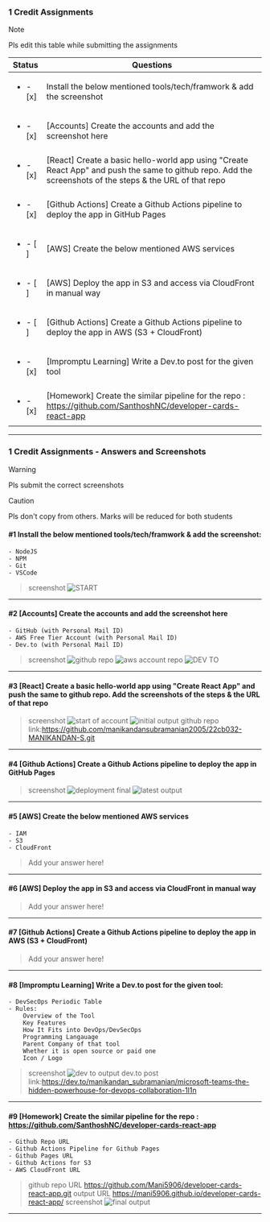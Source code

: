 ### 1 Credit Assignments

> [!NOTE]
> Pls edit this table while submitting the assignments

| Status         | Questions     | 
|----------------|---------------|
| <ul><li>- [x] </li></ul> | Install the below mentioned tools/tech/framwork & add the screenshot |
| <ul><li>- [x] </li></ul> | [Accounts] Create the accounts and add the screenshot here |
| <ul><li>- [x] </li></ul> | [React] Create a basic hello-world app using "Create React App" and push the same to github repo. Add the screenshots of the steps & the URL of that repo |
| <ul><li>- [x] </li></ul> | [Github Actions] Create a Github Actions pipeline to deploy the app in GitHub Pages |
| <ul><li>- [ ] </li></ul> | [AWS] Create the below mentioned AWS services |
| <ul><li>- [ ] </li></ul> | [AWS] Deploy the app in S3 and access via CloudFront in manual way  |
| <ul><li>- [ ] </li></ul> | [Github Actions] Create a Github Actions pipeline to deploy the app in AWS (S3 + CloudFront)  |
| <ul><li>- [x] </li></ul> | [Impromptu Learning] Write a Dev.to post for the given tool  |
| <ul><li>- [x] </li></ul> | [Homework] Create the similar pipeline for the repo : https://github.com/SanthoshNC/developer-cards-react-app  |

***

### 1 Credit Assignments - Answers and Screenshots

> [!WARNING]
> Pls submit the correct screenshots

> [!CAUTION]
> Pls don't copy from others. Marks will be reduced for both students

#### #1 Install the below mentioned tools/tech/framwork & add the screenshot:
	- NodeJS 
	- NPM 
	- Git
	- VSCode
>screenshot
>![START](https://github.com/user-attachments/assets/04051c34-3b1d-4598-94de-bd59ff548e75)
>


***

#### #2 [Accounts] Create the accounts and add the screenshot here
	- GitHub (with Personal Mail ID)
	- AWS Free Tier Account (with Personal Mail ID)
	- Dev.to (with Personal Mail ID)
>screenshot
>![github repo](https://github.com/user-attachments/assets/63b3acc6-c76a-416a-82d8-1fee7b066dae)
>![aws account repo](https://github.com/user-attachments/assets/104f328e-bf12-4cf3-9403-329a6e2ae9d4)
>![DEV TO](https://github.com/user-attachments/assets/537184ca-85ef-4f0f-8cb8-92eee5d053f2)




***

#### #3 [React] Create a basic hello-world app using "Create React App" and push the same to github repo. Add the screenshots of the steps & the URL of that repo
>screenshot
>![start of account](https://github.com/user-attachments/assets/a1fc368e-e62d-446f-9175-a929215e407b)
>![initial output](https://github.com/user-attachments/assets/0e847556-5c39-4e99-a3a2-7a0bdac801aa)
>github repo link:https://github.com/manikandansubramanian2005/22cb032-MANIKANDAN-S.git



***

#### #4 [Github Actions] Create a Github Actions pipeline to deploy the app in GitHub Pages
>screenshot
>![deployment final](https://github.com/user-attachments/assets/8f772f74-3593-4eda-89bb-b7debbd5dac0)
>![latest output](https://github.com/user-attachments/assets/dace6ef3-f405-4dfb-baf7-40e74e3b06f3)



***

#### #5 [AWS] Create the below mentioned AWS services
	- IAM
	- S3
	- CloudFront
> Add your answer here!

***

#### #6 [AWS] Deploy the app in S3 and access via CloudFront in manual way
> Add your answer here!

***

#### #7 [Github Actions] Create a Github Actions pipeline to deploy the app in AWS (S3 + CloudFront)
> Add your answer here!

***

#### #8 [Impromptu Learning] Write a Dev.to post for the given tool:
	- DevSecOps Periodic Table
	- Rules:
		Overview of the Tool
		Key Features
		How It Fits into DevOps/DevSecOps
		Programming Langauage
		Parent Company of that tool
		Whether it is open source or paid one
		Icon / Logo
>screenshot
>![dev to output](https://github.com/user-attachments/assets/bd2d34aa-905c-48d5-847e-d02854c18ca6)
>dev.to post link:https://dev.to/manikandan_subramanian/microsoft-teams-the-hidden-powerhouse-for-devops-collaboration-1l1n


***

#### #9 [Homework] Create the similar pipeline for the repo : https://github.com/SanthoshNC/developer-cards-react-app
	- Github Repo URL
	- Github Actions Pipeline for Github Pages
	- Github Pages URL
 	- Github Actions for S3
 	- AWS CloudFront URL
>github repo URL
>https://github.com/Mani5906/developer-cards-react-app.git
>output URL
>https://mani5906.github.io/developer-cards-react-app/
>screenshot
>![final output](https://github.com/user-attachments/assets/f49d3832-76b8-4fd3-9226-fe70e5e3d151)


***
